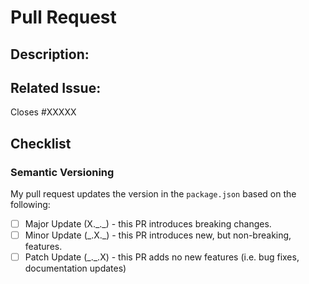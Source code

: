 # Pull Request

<!--Before contributing, please read our contributing guidelines-->

## Description:

<!--A brief description of what your pull request does.--> 

## Related Issue:

<!--Is this related to an issue? Does it close one? If so, replace the XXXXX below with the issue number.-->

Closes #XXXXX

## Checklist

### Semantic Versioning

My pull request updates the version in the `package.json` based on the following:

- [ ] Major Update (X.\_._) - this PR introduces breaking changes.
- [ ] Minor Update (\_.X._) - this PR introduces new, but non-breaking, features.
- [ ] Patch Update (\_._.X) - this PR adds no new features (i.e. bug fixes, documentation updates)
